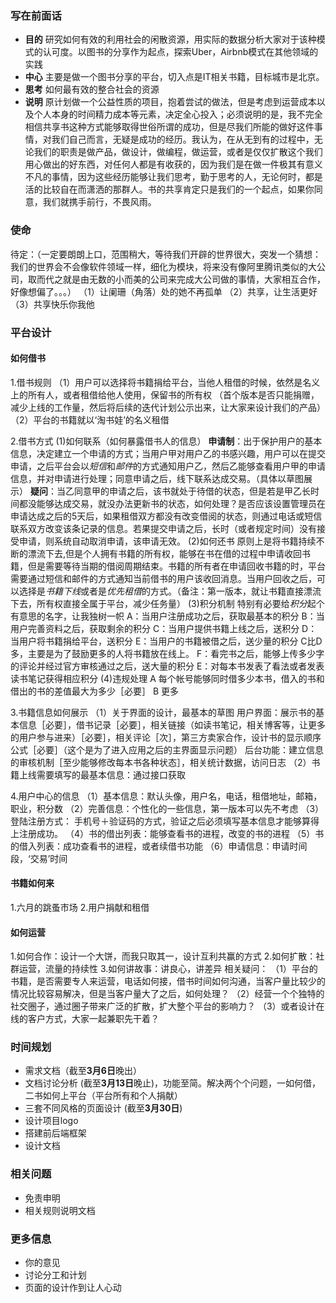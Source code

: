 ### 写在前面话
- **目的** 研究如何有效的利用社会的闲散资源，用实际的数据分析大家对于该种模式的认可度。以图书的分享作为起点，探索Uber，Airbnb模式在其他领域的实践
- **中心** 主要是做一个图书分享的平台，切入点是IT相关书籍，目标城市是北京。
- **思考** 如何最有效的整合社会的资源
- **说明** 原计划做一个公益性质的项目，抱着尝试的做法，但是考虑到运营成本以及个人本身的时间精力成本等元素，决定全心投入；必须说明的是，我不完全相信共享书这种方式能够取得世俗所谓的成功，但是尽我们所能的做好这件事情，对我们自己而言，无疑是成功的经历。我认为，在从无到有的过程中，无论我们的职责是做产品，做设计，做编程，做运营，或者是仅仅扩散这个我们用心做出的好东西，对任何人都是有收获的，因为我们是在做一件极其有意义不凡的事情，因为这些经历能够让我们思考，勤于思考的人，无论何时，都是活的比较自在而潇洒的那群人。书的共享肯定只是我们的一个起点，如果你同意，我们就携手前行，不畏风雨。

### 使命
待定：（一定要朗朗上口，范围稍大，等待我们开辟的世界很大，突发一个猜想：我们的世界会不会像软件领域一样，细化为模块，将来没有像阿里腾讯类似的大公司，取而代之就是由无数的小而美的公司来完成大公司做的事情，大家相互合作，好像想偏了。。。）
（1）让阑珊（角落）处的她不再孤单
（2）共享，让生活更好
（3）共享快乐你我他

### 平台设计 

#### 如何借书

1.借书规则
（1）用户可以选择将书籍捐给平台，当他人租借的时候，依然是名义上的所有人，或者租借给他人使用，保留书的所有权 （首个版本是否只能捐赠，减少上线的工作量，然后将后续的迭代计划公示出来，让大家来设计我们的产品）
（2）平台的书籍就以‘淘书娃’的名义租借

2.借书方式
(1)如何联系（如何暴露借书人的信息）
**申请制**：出于保护用户的基本信息，决定建立一个申请的方式；当用户甲对用户乙的书感兴趣，用户可以在提交申请，之后平台会以*短信*和*邮件*的方式通知用户乙，然后乙能够查看用户甲的申请信息，并对申请进行处理；同意申请之后，线下联系达成交易。（具体以草图展示）
**疑问**：当乙同意甲的申请之后，该书就处于待借的状态，但是若是甲乙长时间都没能够达成交易，就没办法更新书的状态，如何处理？是否应该设置管理员在申请达成之后的5天后，如果租借双方都没有改变借阅的状态，则通过电话或短信联系双方改变该条记录的信息。若果提交申请之后，长时（或者规定时间）没有接受申请，则系统自动取消申请，该申请无效。
(2)如何还书
原则上是将书籍持续不断的漂流下去,但是个人拥有书籍的所有权，能够在书在借的过程中申请收回书籍，但是需要等待当期的借阅周期结束。书籍的所有者在申请回收书籍的时，平台需要通过短信和邮件的方式通知当前借书的用户该收回消息。当用户回收之后，可以选择是*书籍下线*或者是*优先租借*的方式。（备注：第一版本，就让书籍直接漂流下去，所有权直接全属于平台，减少任务量）
(3)积分机制
特别有必要给*积分*起个有意思的名字，让我独树一帜
A：当用户注册成功之后，获取最基本的积分
B：当用户完善资料之后，获取剩余的积分
C：当用户提供书籍上线之后，送积分
D：当用户将书籍捐给平台，送积分
E：当用户的书籍被借之后，送少量的积分 C比D多，主要是为了鼓励更多的人将书籍放在线上。
F：看完书之后，能够上传多少字的评论并经过官方审核通过之后，送大量的积分
E：对每本书发表了看法或者发表读书笔记获得相应积分
(4)违规处理
A 每个帐号能够同时借多少本书，借入的书和借出的书的差值最大为多少［必要］
B 更多 

3.书籍信息如何展示
（1）关于界面的设计，最基本的草图 
用户界面：展示书的基本信息［必要］，借书记录［必要］，相关链接（如读书笔记，相关博客等，让更多的用户参与进来）［必要］，相关评论［次］，第三方卖家合作，设计书的显示顺序公式［必要］（这个是为了进入应用之后的主界面显示问题）
后台功能：建立信息的审核机制［至少能够修改每本书各种状态］，相关统计数据，访问日志
（2）书籍上线需要填写的最基本信息：通过接口获取

4.用户中心的信息
（1）基本信息：默认头像，用户名，电话，租借地址，邮箱，职业，积分数
（2）完善信息：个性化的一些信息，第一版本可以先不考虑
（3）登陆注册方式： 手机号＋验证码的方式，验证之后必须填写基本信息才能够算得上注册成功。
（4）书的借出列表：能够查看书的进程，改变的书的进程
（5）书的借入列表：成功查看书的进程，或者续借书功能
（6）申请信息：申请时间段，‘交易’时间
#### 书籍如何来
1.六月的跳蚤市场
2.用户捐献和租借

#### 如何运营
1.如何合作：设计一个大饼，而我只取其一，设计互利共赢的方式
2.如何扩散：社群运营，流量的持续性
3.如何讲故事：讲良心，讲差异
相关疑问：
（1）平台的书籍，是否需要专人来运营，电话如何接，借书时间如何沟通，当客户量比较少的情况比较容易解决，但是当客户量大了之后，如何处理？
（2）经营一个个独特的社交圈子，通过圈子带来广泛的扩散，扩大整个平台的影响力？
（3）或者设计在线的客户方式，大家一起兼职先干着？

### 时间规划
- 需求文档（截至**3月6日**晚出）
- 文档讨论分析 (截至**3月13日**晚止)，功能至简。解决两个个问题，一如何借，二书如何上平台（平台所有和个人捐献）
- 三套不同风格的页面设计 (截至**3月30日**)
- 设计项目logo
- 搭建前后端框架
- 设计文档

### 相关问题 

* 免责申明
* 相关规则说明文档

### 更多信息 
* 你的意见
* 讨论分工和计划
* 页面的设计作到让人心动